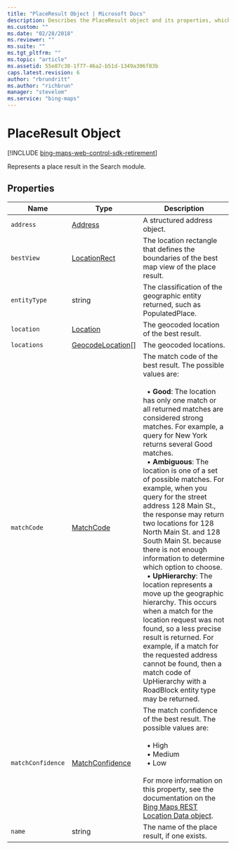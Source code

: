 ```yaml
---
title: "PlaceResult Object | Microsoft Docs"
description: Describes the PlaceResult object and its properties, which represents a place result in the Search module.
ms.custom: ""
ms.date: "02/28/2018"
ms.reviewer: ""
ms.suite: ""
ms.tgt_pltfrm: ""
ms.topic: "article"
ms.assetid: 55e87c38-1f77-46a2-b51d-1349a306f83b
caps.latest.revision: 6
author: "rbrundritt"
ms.author: "richbrun"
manager: "stevelom"
ms.service: "bing-maps"
---
```


# PlaceResult Object

[!INCLUDE [bing-maps-web-control-sdk-retirement](../../includes/bing-maps-web-control-sdk-retirement.md)]

Represents a place result in the Search module.

## Properties

Name                | Type                                              | Description
------------------- | ------------------------------------------------- | ----------------------------------
`address`           | [Address](../autosuggest-module/address-object.md)                             | A structured address object.
`bestView`          | [LocationRect](../../map-control-api/locationrect-class.md)          | The location rectangle that defines the boundaries of the best map view of the place result.
`entityType`        | string                                            | The classification of the geographic entity returned, such as PopulatedPlace.
`location`          | [Location](../../map-control-api/location-class.md)                  | The geocoded location of the best result.
`locations`         | [GeocodeLocation](geocodelocation-object.md)[]  | The geocoded locations.
`matchCode`         | [MatchCode](matchcode-enumeration.md)                                            | The match code of the best result. The possible values are:<br/><br/>&nbsp;  • **Good**: The location has only one match or all returned matches are considered strong matches. For example, a query for New York returns several Good matches.<br/>&nbsp;  • **Ambiguous**: The location is one of a set of possible matches. For example, when you query for the street address 128 Main St., the response may return two locations for 128 North Main St. and 128 South Main St. because there is not enough information to determine which option to choose.<br/>&nbsp;  • **UpHierarchy**: The location represents a move up the geographic hierarchy. This occurs when a match for the location request was not found, so a less precise result is returned. For example, if a match for the requested address cannot be found, then a match code of UpHierarchy with a RoadBlock entity type may be returned.
`matchConfidence`   | [MatchConfidence](matchconfidence-enumeration.md)                                            | The match confidence of the best result. The possible values are:<br/><br/>&nbsp;  • High<br/>&nbsp;  • Medium<br/>&nbsp;  • Low<br/><br/>For more information on this property, see the documentation on the [Bing Maps REST Location Data object](../../../rest-services/locations/location-data.md).
`name`              | string                                            | The name of the place result, if one exists.

